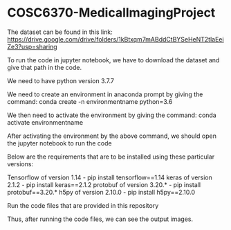 # COSC6370-MedicalImagingProject

The dataset can be found in this link: https://drive.google.com/drive/folders/1kBtxqm7mABddCtBYSeHeNT2tlaEeiZe3?usp=sharing

To run the code in jupyter notebook, we have to download the dataset and give that path in the code.

We need to have python version 3.7.7

We need to create an environment in anaconda prompt by giving the command: conda create -n environmentname python=3.6

We then need to activate the environment by giving the command: conda activate environmentname

After activating the environment by the above command, we should open the jupyter notebook to run the code

Below are the requirements that are to be installed using these particular versions:

Tensorflow of version 1.14      - pip install tensorflow==1.14
keras of version 2.1.2          - pip install keras==2.1.2
protobuf of version 3.20.*      - pip install protobuf==3.20.*
h5py of version 2.10.0          - pip install h5py==2.10.0

Run the code files that are provided in this repository

Thus, after running the code files, we can see the output images.






